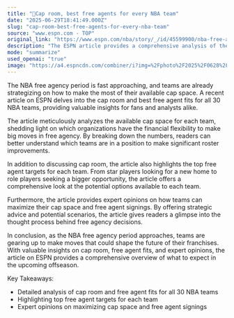 ```yaml
---
title: "👀Cap room, best free agents for every NBA team"
date: "2025-06-29T18:41:49.000Z"
slug: "cap-room-best-free-agents-for-every-nba-team"
source: "www.espn.com - TOP"
original_link: "https://www.espn.com/nba/story/_/id/45599900/nba-free-agency-2025-cap-space-best-fits-all-30-teams"
description: "The ESPN article provides a comprehensive analysis of the cap space and free agent options for all NBA teams, offering insights on potential roster improvements and strategic advice for the upcoming free agency period."
mode: "summarize"
used_openai: "true"
image: "https://a4.espncdn.com/combiner/i?img=%2Fphoto%2F2025%2F0628%2Fr1512186_1296x729_16%2D9.jpg"
---
```


The NBA free agency period is fast approaching, and teams are already strategizing on how to make the most of their available cap space. A recent article on ESPN delves into the cap room and best free agent fits for all 30 NBA teams, providing valuable insights for fans and analysts alike.

The article meticulously analyzes the available cap space for each team, shedding light on which organizations have the financial flexibility to make big moves in free agency. By breaking down the numbers, readers can better understand which teams are in a position to make significant roster improvements.

In addition to discussing cap room, the article also highlights the top free agent targets for each team. From star players looking for a new home to role players seeking a bigger opportunity, the article offers a comprehensive look at the potential options available to each team.

Furthermore, the article provides expert opinions on how teams can maximize their cap space and free agent signings. By offering strategic advice and potential scenarios, the article gives readers a glimpse into the thought process behind free agency decisions.

In conclusion, as the NBA free agency period approaches, teams are gearing up to make moves that could shape the future of their franchises. With valuable insights on cap room, free agent fits, and expert opinions, the article on ESPN provides a comprehensive overview of what to expect in the upcoming offseason.

Key Takeaways:
- Detailed analysis of cap room and free agent fits for all 30 NBA teams
- Highlighting top free agent targets for each team
- Expert opinions on maximizing cap space and free agent signings